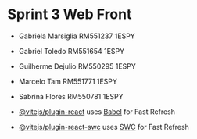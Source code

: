 # Sprint 3 Web Front

- Gabriela Marsiglia RM551237 1ESPY
- Gabriel Toledo RM551654 1ESPY
- Guilherme Dejulio RM550295 1ESPY
- Marcelo Tam RM551771 1ESPY
- Sabrina Flores RM550781 1ESPY

- [@vitejs/plugin-react](https://github.com/vitejs/vite-plugin-react/blob/main/packages/plugin-react/README.md) uses [Babel](https://babeljs.io/) for Fast Refresh
- [@vitejs/plugin-react-swc](https://github.com/vitejs/vite-plugin-react-swc) uses [SWC](https://swc.rs/) for Fast Refresh
